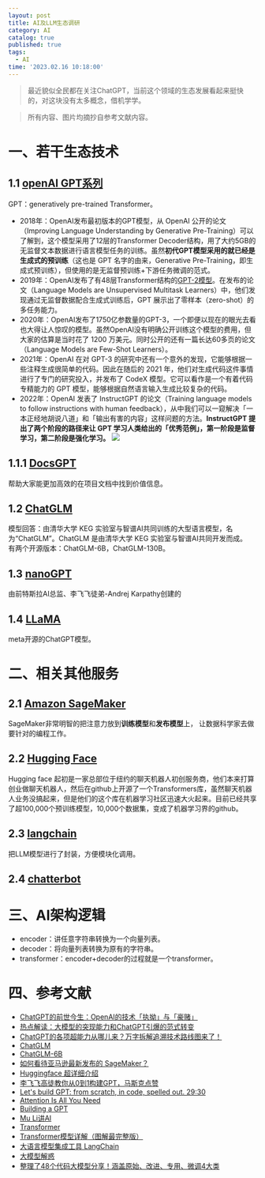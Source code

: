 ```yaml
---
layout: post
title: AI及LLM生态调研
category: AI
catalog: true
published: true
tags:
  - AI
time: '2023.02.16 10:18:00'
---
```

> 最近貌似全民都在关注ChatGPT，当前这个领域的生态发展看起来挺快的，对这块没有太多概念，借机学学。

> 所有内容、图片均摘抄自参考文献内容。

# 一、若干生态技术
## 1.1 [openAI GPT系列](https://github.com/openai)
GPT：generatively pre-trained Transformer。  
- 2018年：OpenAI发布最初版本的GPT模型，从 OpenAI 公开的论文（Improving Language Understanding by Generative Pre-Training）可以了解到，这个模型采用了12层的Transformer Decoder结构，用了大约5GB的无监督文本数据进行语言模型任务的训练。虽然**初代GPT模型采用的就已经是生成式的预训练**（这也是 GPT 名字的由来，Generative Pre-Training，即生成式预训练），但使用的是无监督预训练+下游任务微调的范式。
- 2019年：OpenAI发布了有48层Transformer结构的[GPT-2模型](https://github.com/openai/gpt-2)。在发布的论文（Language Models are Unsupervised Multitask Learners）中，他们发现通过无监督数据配合生成式训练后，GPT 展示出了零样本（zero-shot）的多任务能力。
- 2020年：OpenAI发布了1750亿参数量的GPT-3，一个即便以现在的眼光去看也大得让人惊叹的模型。虽然OpenAI没有明确公开训练这个模型的费用，但大家的估算是当时花了 1200 万美元。同时公开的还有一篇长达60多页的论文（Language Models are Few-Shot Learners）。
- 2021年：OpenAI 在对 GPT-3 的研究中还有一个意外的发现，它能够根据一些注释生成很简单的代码。因此在随后的 2021 年，他们对生成代码这件事情进行了专门的研究投入，并发布了 CodeX 模型。它可以看作是一个有着代码专精能力的 GPT 模型，能够根据自然语言输入生成比较复杂的代码。
- 2022年：OpenAI 发表了 InstructGPT 的论文（Training language models to follow instructions with human feedback），从中我们可以一窥解决「一本正经地胡说八道」和「输出有害的内容」这样问题的方法。**InstructGPT 提出了两个阶段的路径来让 GPT 学习人类给出的「优秀范例」，第一阶段是监督学习，第二阶段是强化学习。**
![]({{site.baseurl}}/img/2023/Q2/20230410-GPT.jpg)

## 1.1.1 [DocsGPT](https://github.com/arc53/DocsGPT)
帮助大家能更加高效的在项目文档中找到价值信息。

## 1.2 [ChatGLM](https://chatglm.cn/blog)
模型回答：由清华大学 KEG 实验室与智谱AI共同训练的大型语言模型，名为“ChatGLM”。ChatGLM 是由清华大学 KEG 实验室与智谱AI共同开发而成。  
有两个开源版本：ChatGLM-6B，ChatGLM-130B。

## 1.3 [nanoGPT](https://github.com/karpathy/nanoGPT)
由前特斯拉AI总监、李飞飞徒弟-Andrej Karpathy创建的

## 1.4 [LLaMA](https://github.com/facebookresearch/llama)
meta开源的ChatGPT模型。

# 二、相关其他服务
## 2.1 [Amazon SageMaker](https://catalog.us-east-1.prod.workshops.aws/workshops/1ac668b1-dbd3-4b45-bf0a-5bc36138fcf1/zh-CN)
SageMaker非常明智的把注意力放到**训练模型**和**发布模型**上， 让数据科学家去做要针对的编程工作。

## 2.2 [Hugging Face](https://huggingface.co/)
Hugging face 起初是一家总部位于纽约的聊天机器人初创服务商，他们本来打算创业做聊天机器人，然后在github上开源了一个Transformers库，虽然聊天机器人业务没搞起来，但是他们的这个库在机器学习社区迅速大火起来。目前已经共享了超100,000个预训练模型，10,000个数据集，变成了机器学习界的github。

## 2.3 [langchain](https://langchain.readthedocs.io/en/latest/)
把LLM模型进行了封装，方便模块化调用。

## 2.4 [chatterbot](https://chatterbot.readthedocs.io/)

# 三、AI架构逻辑
- encoder：讲任意字符串转换为一个向量列表。
- decoder：将向量列表转换为原有的字符串。
- transformer：encoder+decoder的过程就是一个transformer。

# 四、参考文献
- [ChatGPT的前世今生：OpenAI的技术「执拗」与「豪赌」](https://www.8btc.com/article/6805740)
- [热点解读：大模型的突现能力和ChatGPT引爆的范式转变](https://mp.weixin.qq.com/s?__biz=MzA3MzI4MjgzMw==&mid=2650864784&idx=3&sn=fb8ad092ad32623af7ea822652cd14cc&chksm=84e538eeb392b1f8ff40fa10dc2c84b56904fed261ff15f97f36a1023f887807af62ea39bde7&scene=21#wechat_redirect)
- [ChatGPT的各项超能力从哪儿来？万字拆解追溯技术路线图来了！](https://mp.weixin.qq.com/s?__biz=MzA3MzI4MjgzMw==&mid=2650864144&idx=4&sn=1270624988d70f44d4059af7ac4ae4e0&chksm=84e53e6eb392b7785418e8257952284cfe6dd801d84404958fb917c461da792039626e172c31&scene=21#wechat_redirect)
- [ChatGLM](https://chatglm.cn/blog)
- [ChatGLM-6B](https://github.com/THUDM/ChatGLM-6B)
- [如何看待亚马逊最新发布的 SageMaker？](https://www.zhihu.com/question/263394266)
- [Huggingface 超详细介绍](https://zhuanlan.zhihu.com/p/535100411)
- [李飞飞高徒教你从0到1构建GPT，马斯克点赞](https://zhuanlan.zhihu.com/p/600057039)
- [Let's build GPT: from scratch, in code, spelled out.  29:30](https://www.youtube.com/watch?v=kCc8FmEb1nY)
- [Attention Is All You Need](https://arxiv.org/pdf/1706.03762.pdf)
- [Building a GPT](https://colab.research.google.com/drive/1JMLa53HDuA-i7ZBmqV7ZnA3c_fvtXnx-?usp=sharing)
- [Mu Li讲AI](https://www.youtube.com/@mu_li)
- [Transformer](https://www.youtube.com/watch?v=ugWDIIOHtPA&list=PLJV_el3uVTsOK_ZK5L0Iv_EQoL1JefRL4&index=61)
- [Transformer模型详解（图解最完整版）](https://zhuanlan.zhihu.com/p/338817680)
- [大语言模型集成工具 LangChain](https://zhuanlan.zhihu.com/p/599688026)
- [大模型解惑](https://www.cnblogs.com/pam-sh/p/17852240.html)
- [整理了48个代码大模型分享！涵盖原始、改进、专用、微调4大类](https://zhuanlan.zhihu.com/p/669434367)

